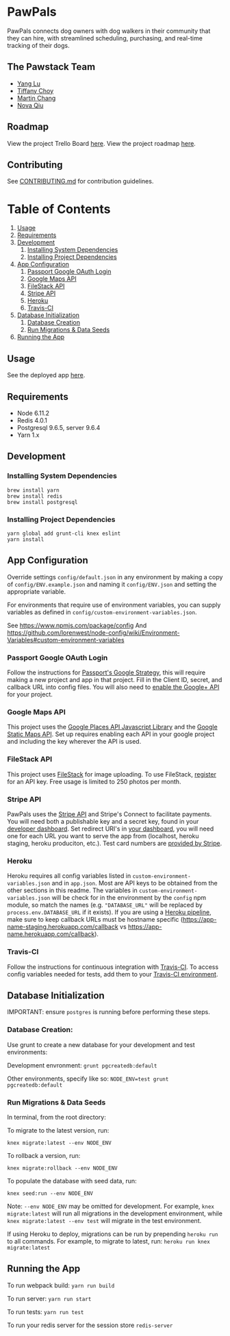 # PawPals

PawPals connects dog owners with dog walkers in their community that they can hire, with streamlined scheduling, purchasing, and real-time tracking of their dogs.

## The Pawstack Team

- [Yang Lu](https://github.com/youngyanglu)
- [Tiffany Choy](https://github.com/tiffanycchoy)
- [Martin Chang](https://github.com/mkchang)
- [Nova Qiu](https://github.com/novyQ)

## Roadmap

View the project Trello Board [here](https://trello.com/b/FZuumD8M/pawpals).
View the project roadmap [here](https://docs.google.com/document/d/1LWzn1SkVHaMaY1HimDusVBBAdVLWXDyRKjBlrPgLf8I/edit?usp=sharing).

## Contributing

See [CONTRIBUTING.md](CONTRIBUTING.md) for contribution guidelines.

# Table of Contents

1. [Usage](#Usage)
1. [Requirements](#requirements)
1. [Development](#development)
    1. [Installing System Dependencies](#installing-system-dependencies)
    1. [Installing Project Dependencies](#installing-project-dependencies)
1. [App Configuration](#app-configuration)
    1. [Passport Google OAuth Login](#passport-google-oauth-login)
    1. [Google Maps API](#google-maps-api)
    1. [FileStack API](#filestack-api)
    1. [Stripe API](#stripe-api)
    1. [Heroku](#heroku)
    1. [Travis-CI](#travis-ci)
1. [Database Initialization](#database-initialization)
    1. [Database Creation](#database-creation)
    1. [Run Migrations & Data Seeds](#run-migrations--data-seeds)
1. [Running the App](#running-the-app)

## Usage

See the deployed app [here](https://paw-pals.herokuapp.com/).

## Requirements

- Node 6.11.2
- Redis 4.0.1
- Postgresql 9.6.5, server 9.6.4
- Yarn 1.x

## Development

### Installing System Dependencies

```
brew install yarn
brew install redis
brew install postgresql
```

### Installing Project Dependencies

```
yarn global add grunt-cli knex eslint
yarn install
```

## App Configuration

Override settings `config/default.json` in any environment by making a copy of `config/ENV.example.json` and naming it `config/ENV.json` and setting the appropriate variable. 

For environments that require use of environment variables, you can supply variables as defined in `config/custom-environment-variables.json`.

See https://www.npmjs.com/package/config
And https://github.com/lorenwest/node-config/wiki/Environment-Variables#custom-environment-variables

### Passport Google OAuth Login

Follow the instructions for [Passport's Google Strategy](https://github.com/jaredhanson/passport-google-oauth2), this will require making a new project and app in that project. Fill in the Client ID, secret, and callback URL into config files. You will also need to [enable the Google+ API](https://console.developers.google.com/apis/api/plus.googleapis.com) for your project.

### Google Maps API

This project uses the [Google Places API Javascript Library](https://developers.google.com/places/) and the [Google Static Maps API](https://developers.google.com/maps/documentation/static-maps/). Set up requires enabling each API in your google project and including the key wherever the API is used.

### FileStack API 

This project uses [FileStack](https://www.filestack.com/features/file-uploader) for image uploading. To use FileStack, [register](https://dev.filestack.com/register/) for an API key. Free usage is limited to 250 photos per month.

### Stripe API  

PawPals uses the [Stripe API](https://stripe.com/docs/api) and Stripe's Connect to facilitate payments. You will need both a publishable key and a secret key, found in your [developer dashboard](https://dashboard.stripe.com/account/apikeys). Set redirect URI's in [your dashboard](https://dashboard.stripe.com/account/applications/settings), you will need one for each URL you want to serve the app from (localhost, heroku staging, heroku produciton, etc.). Test card numbers are [provided by Stripe](https://stripe.com/docs/testing).

### Heroku 

Heroku requires all config variables listed in `custom-environment-variables.json` and in `app.json`. Most are API keys to be obtained from the other sections in this readme. The variables in `custom-environment-variables.json` will be check for in the environment by the `config` npm module, so match the names (e.g. `"DATABASE_URL"` will be replaced by `process.env.DATABASE_URL` if it exists). If you are using a [Heroku pipeline](https://devcenter.heroku.com/articles/pipelines), make sure to keep callback URLs must be hostname specific (https://app-name-staging.herokuapp.com/callback vs https://app-name.herokuapp.com/callback).

### Travis-CI  

Follow the instructions for continuous integration with [Travis-CI](https://travis-ci.org/). To access config variables needed for tests, add them to your [Travis-CI environment](https://docs.travis-ci.com/user/environment-variables/). 

## Database Initialization

IMPORTANT: ensure `postgres` is running before performing these steps.

### Database Creation:

Use grunt to create a new database for your development and test environments:

Development envronment: `grunt pgcreatedb:default`

Other environments, specify like so: `NODE_ENV=test grunt pgcreatedb:default`

### Run Migrations & Data Seeds

In terminal, from the root directory:

To migrate to the latest version, run:

`knex migrate:latest --env NODE_ENV`

To rollback a version, run:

`knex migrate:rollback --env NODE_ENV`

To populate the database with seed data, run:

`knex seed:run --env NODE_ENV`

Note: `--env NODE_ENV` may be omitted for development. For example, `knex migrate:latest` will run all migrations in the development environment, while `knex migrate:latest --env test` will migrate in the test environment.

If using Heroku to deploy, migrations can be run by prepending `heroku run` to all commands. For example, to migrate to latest, run:
`heroku run knex migrate:latest`

## Running the App

To run webpack build: `yarn run build`

To run server: `yarn run start`

To run tests: `yarn run test`

To run your redis server for the session store `redis-server`


